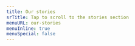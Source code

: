 ```yaml
---
title: Our stories
srTitle: Tap to scroll to the stories section
menuURL: our-stories
menuInline: true
menuSpecial: false
---
```


